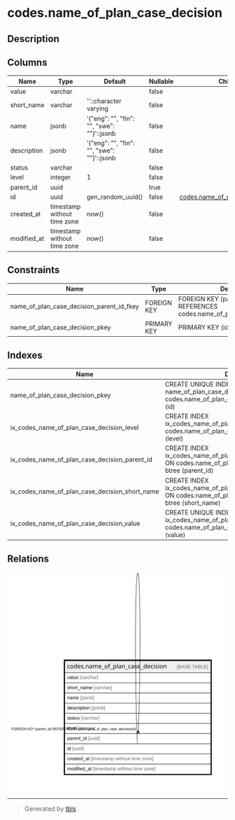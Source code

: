 # codes.name_of_plan_case_decision

## Description

## Columns

| Name | Type | Default | Nullable | Children | Parents | Comment |
| ---- | ---- | ------- | -------- | -------- | ------- | ------- |
| value | varchar |  | false |  |  |  |
| short_name | varchar | ''::character varying | false |  |  |  |
| name | jsonb | '{"eng": "", "fin": "", "swe": ""}'::jsonb | false |  |  |  |
| description | jsonb | '{"eng": "", "fin": "", "swe": ""}'::jsonb | false |  |  |  |
| status | varchar |  | false |  |  |  |
| level | integer | 1 | false |  |  |  |
| parent_id | uuid |  | true |  | [codes.name_of_plan_case_decision](codes.name_of_plan_case_decision.md) |  |
| id | uuid | gen_random_uuid() | false | [codes.name_of_plan_case_decision](codes.name_of_plan_case_decision.md) |  |  |
| created_at | timestamp without time zone | now() | false |  |  |  |
| modified_at | timestamp without time zone | now() | false |  |  |  |

## Constraints

| Name | Type | Definition |
| ---- | ---- | ---------- |
| name_of_plan_case_decision_parent_id_fkey | FOREIGN KEY | FOREIGN KEY (parent_id) REFERENCES codes.name_of_plan_case_decision(id) |
| name_of_plan_case_decision_pkey | PRIMARY KEY | PRIMARY KEY (id) |

## Indexes

| Name | Definition |
| ---- | ---------- |
| name_of_plan_case_decision_pkey | CREATE UNIQUE INDEX name_of_plan_case_decision_pkey ON codes.name_of_plan_case_decision USING btree (id) |
| ix_codes_name_of_plan_case_decision_level | CREATE INDEX ix_codes_name_of_plan_case_decision_level ON codes.name_of_plan_case_decision USING btree (level) |
| ix_codes_name_of_plan_case_decision_parent_id | CREATE INDEX ix_codes_name_of_plan_case_decision_parent_id ON codes.name_of_plan_case_decision USING btree (parent_id) |
| ix_codes_name_of_plan_case_decision_short_name | CREATE INDEX ix_codes_name_of_plan_case_decision_short_name ON codes.name_of_plan_case_decision USING btree (short_name) |
| ix_codes_name_of_plan_case_decision_value | CREATE UNIQUE INDEX ix_codes_name_of_plan_case_decision_value ON codes.name_of_plan_case_decision USING btree (value) |

## Relations

![er](codes.name_of_plan_case_decision.svg)

---

> Generated by [tbls](https://github.com/k1LoW/tbls)
